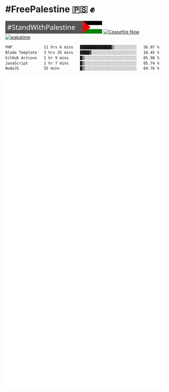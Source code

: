 # #FreePalestine 🇵🇸 ✊

[![github](https://raw.githubusercontent.com/saedyousef/StandWithPalestine/main/badges/flat/StandWithPalestine.svg)](https://github.com/saedyousef/StandWithPalestine)
[![Ceasefire Now](https://badge.techforpalestine.org/default)](https://techforpalestine.org/learn-more)
[![wakatime](https://wakatime.com/badge/user/03bf07e2-4c78-4826-8603-8922f0241061.svg)](https://wakatime.com/@03bf07e2-4c78-4826-8603-8922f0241061)
<!-- [![committers.top badge](https://user-badge.committers.top/jordan_private/saedyousef.svg)](https://user-badge.committers.top/jordan_private/saedyousef) -->

<!-- ![Profile Views](https://visitor-badge.glitch.me/badge?page_id=saedyousef.saedyousef&left_color=grey&right_color=blue&left_text=👀+Profile+Views) -->



<!-- <img src="https://github-readme-stats.vercel.app/api?username=saedyousef&show_icons=true&count_private=true" width="100%" /> --> 

<!--START_SECTION:waka-->

```txt
PHP              11 hrs 6 mins   ██████████████▒░░░░░░░░░░   56.97 %
Blade Template   3 hrs 35 mins   ████▓░░░░░░░░░░░░░░░░░░░░   18.45 %
GitHub Actions   1 hr 9 mins     █▒░░░░░░░░░░░░░░░░░░░░░░░   05.98 %
JavaScript       1 hr 7 mins     █▒░░░░░░░░░░░░░░░░░░░░░░░   05.74 %
NodeJS           55 mins         █▒░░░░░░░░░░░░░░░░░░░░░░░   04.76 %
```

<!--END_SECTION:waka-->
    
<!-- ![github contribution grid snake animation](https://raw.githubusercontent.com/saedyousef/saedyousef/output/github-contribution-grid-snake.svg) -->


![Metrics](./github-metrics.svg)